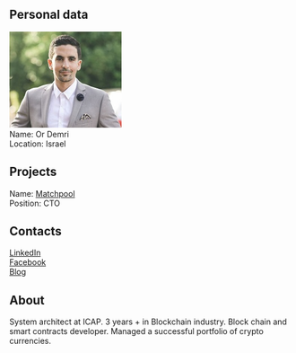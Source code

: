 ## Personal data
![or demri photo](photo/or_demri.jpeg)  
Name:   Or Demri  
Location: Israel   
## Projects 
Name: [Matchpool](../projects/matchpool.md)  
Position: CTO   
## Contacts
[LinkedIn](https://www.linkedin.com/in/or-demri-we-re-hiring-9a651272/)      
[Facebook](https://www.facebook.com/or.demri)    
[Blog](https://medium.com/@ordemri)
## About
System architect at ICAP. 3 years + in Blockchain industry. Block chain and smart contracts developer. Managed a successful portfolio of crypto currencies.
